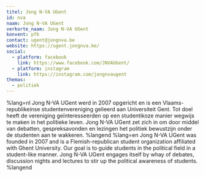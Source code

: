 ```yaml
---
titel: Jong N-VA UGent
id: nva
naam: Jong N-VA UGent
verkorte_naam: Jong N-VA UGent
konvent: pfk
contact: ugent@jongnva.be
website: https://ugent.jongnva.be/
social:
  - platform: facebook
    link: https://www.facebook.com/JNVAUGent/
  - platform: instagram
    link: https://instagram.com/jongnvaugent
themas:
  - politiek
---
```


%lang=nl Jong N-VA UGent werd in 2007 opgericht en is een Vlaams-republikeinse studentenvereniging gelieerd aan Universiteit Gent.
Tot doel heeft de vereniging geïnteresseerden op een studentikoze manier wegwijs te maken in het politieke leven.
Jong N-VA UGent zet zich in om door middel van debatten, gespreksavonden en lezingen het politiek bewustzijn onder de studenten aan te wakkeren. %langend %lang=en Jong N-VA UGent was founded in 2007 and is a Flemish-republican student organization affiliated with Ghent University. Our goal is to guide students in the political field in a student-like manner. Jong N-VA UGent engages itself by whay of debates, discussion nights and lectures to stir up the political awareness of students. %langend
